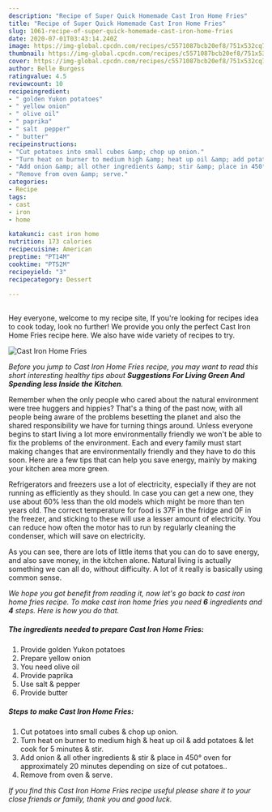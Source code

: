 ```yaml
---
description: "Recipe of Super Quick Homemade Cast Iron Home Fries"
title: "Recipe of Super Quick Homemade Cast Iron Home Fries"
slug: 1061-recipe-of-super-quick-homemade-cast-iron-home-fries
date: 2020-07-01T03:43:14.240Z
image: https://img-global.cpcdn.com/recipes/c5571087bcb20ef8/751x532cq70/cast-iron-home-fries-recipe-main-photo.jpg
thumbnail: https://img-global.cpcdn.com/recipes/c5571087bcb20ef8/751x532cq70/cast-iron-home-fries-recipe-main-photo.jpg
cover: https://img-global.cpcdn.com/recipes/c5571087bcb20ef8/751x532cq70/cast-iron-home-fries-recipe-main-photo.jpg
author: Belle Burgess
ratingvalue: 4.5
reviewcount: 10
recipeingredient:
- " golden Yukon potatoes"
- " yellow onion"
- " olive oil"
- " paprika"
- " salt  pepper"
- " butter"
recipeinstructions:
- "Cut potatoes into small cubes &amp; chop up onion."
- "Turn heat on burner to medium high &amp; heat up oil &amp; add potatoes &amp; let cook for 5 minutes &amp; stir."
- "Add onion &amp; all other ingredients &amp; stir &amp; place in 450° oven for approximately 20 minutes depending on size of cut potatoes.."
- "Remove from oven &amp; serve."
categories:
- Recipe
tags:
- cast
- iron
- home

katakunci: cast iron home 
nutrition: 173 calories
recipecuisine: American
preptime: "PT14M"
cooktime: "PT52M"
recipeyield: "3"
recipecategory: Dessert

---
```

<br>
Hey everyone, welcome to my recipe site, If you're looking for recipes idea to cook today, look no further! We provide you only the perfect Cast Iron Home Fries recipe here. We also have wide variety of recipes to try.
<br>


![Cast Iron Home Fries](https://img-global.cpcdn.com/recipes/c5571087bcb20ef8/751x532cq70/cast-iron-home-fries-recipe-main-photo.jpg)

<i>Before you jump to Cast Iron Home Fries recipe, you may want to read this short interesting healthy tips about 
<strong>Suggestions For Living Green And Spending less Inside the Kitchen</strong>.</i>
</br>

Remember when the only people who cared about the natural environment were tree huggers and hippies? That's a thing of the past now, with all people being aware of the problems besetting the planet and also the shared responsibility we have for turning things around. Unless everyone begins to start living a lot more environmentally friendly we won't be able to fix the problems of the environment. Each and every family must start making changes that are environmentally friendly and they have to do this soon. Here are a few tips that can help you save energy, mainly by making your kitchen area more green.

Refrigerators and freezers use a lot of electricity, especially if they are not running as efficiently as they should. In case you can get a new one, they use about 60% less than the old models which might be more than ten years old. The correct temperature for food is 37F in the fridge and 0F in the freezer, and sticking to these will use a lesser amount of electricity. You can reduce how often the motor has to run by regularly cleaning the condenser, which will save on electricity.

As you can see, there are lots of little items that you can do to save energy, and also save money, in the kitchen alone. Natural living is actually something we can all do, without difficulty. A lot of it really is basically using common sense.


<i>We hope you got benefit from reading it, now let's go back to cast iron home fries recipe. To make cast iron home fries you need <strong>6</strong> ingredients and <strong>4</strong> steps. Here is how you do that.
</i>

##### The ingredients needed to prepare Cast Iron Home Fries:

1. Provide  golden Yukon potatoes
1. Prepare  yellow onion
1. You need  olive oil
1. Provide  paprika
1. Use  salt &amp; pepper
1. Provide  butter


##### Steps to make Cast Iron Home Fries:

1. Cut potatoes into small cubes &amp; chop up onion.
1. Turn heat on burner to medium high &amp; heat up oil &amp; add potatoes &amp; let cook for 5 minutes &amp; stir.
1. Add onion &amp; all other ingredients &amp; stir &amp; place in 450° oven for approximately 20 minutes depending on size of cut potatoes..
1. Remove from oven &amp; serve.


<i>If you find this Cast Iron Home Fries recipe useful please share it to your close friends or family, thank you and good luck.</i>
